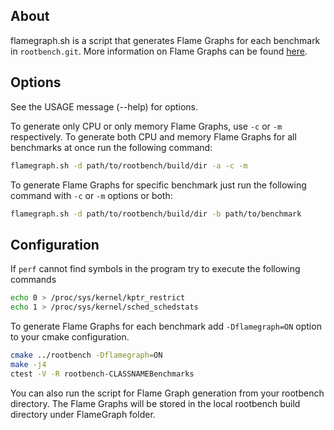 ## About

flamegraph.sh is a script that generates Flame Graphs for each benchmark in `rootbench.git`. More information on Flame Graphs can be found [here](http://www.brendangregg.com/flamegraphs.html).

## Options

See the USAGE message (--help) for options. 

To generate only CPU or only memory Flame Graphs, use `-c` or `-m` respectively. To generate both CPU and memory Flame Graphs for all benchmarks at once run the following command:
```bash
flamegraph.sh -d path/to/rootbench/build/dir -a -c -m 
```

To generate Flame Graphs for specific benchmark just run the following command with `-c` or `-m` options or both:
 ```bash
flamegraph.sh -d path/to/rootbench/build/dir -b path/to/benchmark 
``` 

## Configuration

If `perf` cannot find symbols in the program try to execute the following commands
```bash
echo 0 > /proc/sys/kernel/kptr_restrict
echo 1 > /proc/sys/kernel/sched_schedstats
```

To generate Flame Graphs for each benchmark add `-Dflamegraph=ON` option to your cmake configuration.

```bash
cmake ../rootbench -Dflamegraph=ON
make -j4
ctest -V -R rootbench-CLASSNAMEBenchmarks
```
You can also run the script for Flame Graph generation from your rootbench directory. 
The Flame Graphs will be stored in the local rootbench build directory under FlameGraph folder.
